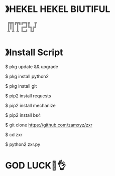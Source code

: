 # 》HEKEL HEKEL BIUTIFUL

   
     ╔╦╗╔╦╗╔═╗╦  ╦
     ║║║ ║ ╔═╝╚╗╔╝
     ╩ ╩ ╩ ╚═╝ ╚╝ 

#  》Install Script

$ pkg update && upgrade

$ pkg install python2

$ pkg install git

$ pip2 install requests

$ pip2 install mechanize

$ pip2 install bs4

$ git clone https://github.com/zamxyz/zxr

$ cd zxr

$ python2 zxr.py



# GOD LUCK🤤👌




